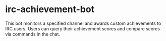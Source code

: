 irc-achievement-bot
===================

This bot monitors a specified channel and awards custom achievements to IRC users. Users can query their achievement scores and compare scores via commands in the chat.
